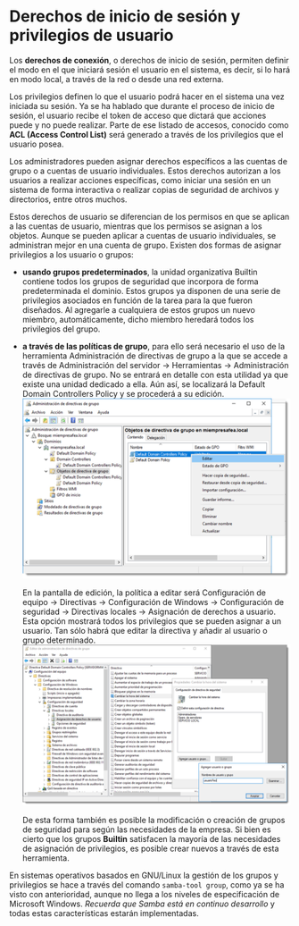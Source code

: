 # Derechos de inicio de sesión y privilegios de usuario

Los **derechos de conexión**, o derechos de inicio de sesión, permiten definir el modo en el que iniciará sesión el usuario en el sistema, es decir, si lo hará en modo local, a través de la red o desde una red externa.

Los privilegios definen lo que el usuario podrá hacer en el sistema una vez iniciada su sesión. Ya se ha hablado que durante el proceso de inicio de sesión, el usuario recibe el token de acceso que dictará que acciones puede y no puede realizar. Parte de ese listado de accesos, conocido como **ACL (Access Control List)** será generado a través de los privilegios que el usuario posea.

Los administradores pueden asignar derechos específicos a las cuentas de grupo o a cuentas de usuario individuales. Estos derechos autorizan a los usuarios a realizar acciones específicas, como iniciar una sesión en un sistema de forma interactiva o realizar copias de seguridad de archivos y directorios, entre otros muchos.

Estos derechos de usuario se diferencian de los permisos en que se aplican a las cuentas de usuario, mientras que los permisos se asignan a los objetos. Aunque se pueden aplicar a cuentas de usuario individuales, se administran mejor en una cuenta de grupo. Existen dos formas de asignar privilegios a los usuario o grupos:

- **usando grupos predeterminados**, la unidad organizativa Builtin contiene todos los grupos de seguridad que incorpora de forma predeterminada el dominio. Estos grupos ya disponen de una serie de privilegios asociados en función de la tarea para la que fueron diseñados. Al agregarle a cualquiera de estos grupos un nuevo miembro, automáticamente, dicho miembro heredará todos los privilegios del grupo.
- **a través de las políticas de grupo**, para ello será necesario el uso de la herramienta Administración de directivas de grupo a la que se accede a través de <span class="menu">Administración del servidor</span> → <span class="menu">Herramientas</span> → <span class="menu">Administración de directivas de grupo</span>. No se entrará en detalle con esta utilidad ya que existe una unidad dedicado a ella. Aún así, se localizará la Default Domain Controllers Policy y se procederá a su edición.
  ![Default Domain Controllers Policy.](img/10000000000009E6000006A41C5F369C3513E037.jpg)

  En la pantalla de edición, la política a editar será <span class="menu">Configuración de equipo</span> → <span class="menu">Directivas</span> → <span class="menu">Configuración de Windows</span> → <span class="menu">Configuración de seguridad</span> → <span class="menu">Directivas locales</span> → <span class="menu">Asignación de derechos a usuario</span>. Esta opción mostrará todos los privilegios que se pueden asignar a un usuario. Tan sólo habrá que editar la directiva y añadir al usuario o grupo determinado.
  ![Edición de privilegios de usuario](img/1000000000000DA30000082EE194EF10451EDD2F.jpg)

  De esta forma también es posible la modificación o creación de grupos de seguridad para según las necesidades de la empresa. Si bien es cierto que los grupos **Builtin** satisfacen la mayoría de las necesidades de asignación de privilegios, es posible crear nuevos a través de esta herramienta.

En sistemas operativos basados en GNU/Linux la gestión de los grupos y privilegios se hace a través del comando `samba-tool group`, como ya se ha visto con anterioridad, aunque no llega a los niveles de especificación de Microsoft Windows. _Recuerda que Samba está en continuo desarrollo_ y todas estas características estarán implementadas.
